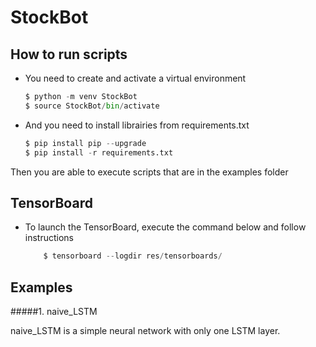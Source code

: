StockBot
=====

How to run scripts
----

- You need to create and activate a virtual environment

    ```python
    $ python -m venv StockBot
    $ source StockBot/bin/activate
    ```

- And you need to install librairies from requirements.txt

    ```python
    $ pip install pip --upgrade
    $ pip install -r requirements.txt
    ```

Then you are able to execute scripts that are in the examples folder

TensorBoard
----
- To launch the TensorBoard, execute the command below and follow instructions
    ```python
        $ tensorboard --logdir res/tensorboards/
    ```


Examples
----
#####1. naive_LSTM

naive_LSTM is a simple neural network with only one LSTM layer.
